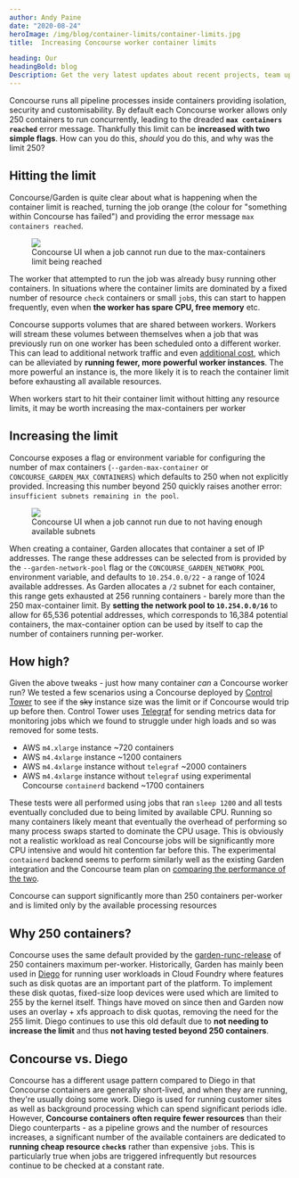 ```yaml
---
author: Andy Paine
date: "2020-08-24"
heroImage: /img/blog/container-limits/container-limits.jpg
title:  Increasing Concourse worker container limits

heading: Our
headingBold: blog
Description: Get the very latest updates about recent projects, team updates, thoughts and industry news from our team of EngineerBetter experts.
---
```


Concourse runs all pipeline processes inside containers providing isolation, security and customisability. By default each Concourse worker allows only 250 containers to run concurrently, leading to the dreaded **`max containers reached`** error message. Thankfully this limit can be **increased with two simple flags**. How can you do this, _should_ you do this, and why was the limit 250?

## Hitting the limit
Concourse/Garden is quite clear about what is happening when the container limit is reached, turning the job orange (the colour for "something within Concourse has failed") and providing the error message `max containers reached`.

<figure>
  <img src="/img/blog/container-limits/max-containers.png" class="fit image">
  <figcaption>Concourse UI when a job cannot run due to the max-containers limit being reached</figcaption>
</figure>

The worker that attempted to run the job was already busy running other containers. In situations where the container limits are dominated by a fixed number of resource `check` containers or small `job`s, this can start to happen frequently, even when **the worker has spare CPU, free memory** etc.

Concourse supports volumes that are shared between workers. Workers will stream these volumes between themselves when a job that was previously run on one worker has been scheduled onto a different worker. This can lead to additional network traffic and even [additional cost](https://aws.amazon.com/ec2/pricing/on-demand/#Data_Transfer), which can be alleviated by **running fewer, more powerful worker instances**. The more powerful an instance is, the more likely it is to reach the container limit before exhausting all available resources.

<section class="boxout">
<p>When workers start to hit their container limit without hitting any resource limits, it may be worth increasing the max-containers per worker</p>
</section>

## Increasing the limit
Concourse exposes a flag or environment variable for configuring the number of max containers (`--garden-max-container` or `CONCOURSE_GARDEN_MAX_CONTAINERS`) which defaults to 250 when not explicitly provided. Increasing this number beyond 250 quickly raises another error: `insufficient subnets remaining in the pool`.
<figure>
  <img src="/img/blog/container-limits/insufficient-subnets.png" class="fit image">
  <figcaption>Concourse UI when a job cannot run due to not having enough available subnets</figcaption>
</figure>

When creating a container, Garden allocates that container a set of IP addresses. The range these addresses can be selected from is provided by the `--garden-network-pool` flag or the `CONCOURSE_GARDEN_NETWORK_POOL` environment variable, and defaults to `10.254.0.0/22` - a range of 1024 available addresses. As Garden allocates a `/2` subnet for each container, this range gets exhausted at 256 running containers - barely more than the 250 max-container limit. By **setting the network pool to `10.254.0.0/16`** to allow for 65,536 potential addresses, which corresponds to 16,384 potential containers, the max-container option can be used by itself to cap the number of containers running per-worker.

## How high?
Given the above tweaks - just how many container _can_ a Concourse worker run? We tested a few scenarios using a Concourse deployed by [Control Tower](https://github.com/EngineerBetter/control-tower) to see if the ~~sky~~ instance size was the limit or if Concourse would trip up before then. Control Tower uses [Telegraf](https://www.influxdata.com/time-series-platform/telegraf/) for sending metrics data for monitoring jobs which we found to struggle under high loads and so was removed for some tests.

* AWS `m4.xlarge` instance ~720 containers
* AWS `m4.4xlarge` instance ~1200 containers
* AWS `m4.4xlarge` instance without `telegraf` ~2000 containers
* AWS `m4.4xlarge` instance without `telegraf` using experimental Concourse `containerd` backend ~1700 containers

These tests were all performed using jobs that ran `sleep 1200` and all tests eventually concluded due to being limited by available CPU. Running so many containers likely meant that eventually the overhead of performing so many process swaps started to dominate the CPU usage. This is obviously not a realistic workload as real Concourse jobs will be significantly more CPU intensive and would hit contention far before this. The experimental `containerd` backend seems to perform similarly well as the existing Garden integration and the Concourse team plan on [comparing the performance of the two](https://github.com/concourse/concourse/issues/5545).

<section class="boxout">
<p>Concourse can support significantly more than 250 containers per-worker and is limited only by the available processing resources</p>
</section>

## Why 250 containers?
Concourse uses the same default provided by the [garden-runc-release](https://github.com/cloudfoundry/garden-runc-release) of 250 containers maximum per-worker. Historically, Garden has mainly been used in [Diego](https://docs.cloudfoundry.org/concepts/diego/diego-architecture.html) for running user workloads in Cloud Foundry where features such as disk quotas are an important part of the platform. To implement these disk quotas, fixed-size loop devices were used which are limited to 255 by the kernel itself. Things have moved on since then and Garden now uses an overlay + xfs approach to disk quotas, removing the need for the 255 limit. Diego continues to use this old default due to **not needing to increase the limit** and thus **not having tested beyond 250 containers**.

## Concourse vs. Diego
Concourse has a different usage pattern compared to Diego in that Concourse containers are generally short-lived, and when they are running, they're usually doing some work. Diego is used for running customer sites as well as background processing which can spend significant periods idle. However, **Concourse containers often require fewer resources** than their Diego counterparts - as a pipeline grows and the number of resources increases, a significant number of the available containers are dedicated to **running cheap resource `check`s** rather than expensive `job`s. This is particularly true when jobs are triggered infrequently but resources continue to be checked at a constant rate.
